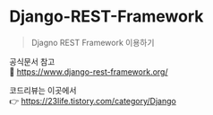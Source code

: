 # Django-REST-Framework<br>
> Djagno REST Framework 이용하기<br>

공식문서 참고<br>
📄 https://www.django-rest-framework.org/ <br>

코드리뷰는 이곳에서<br>
👉 https://23life.tistory.com/category/Django
